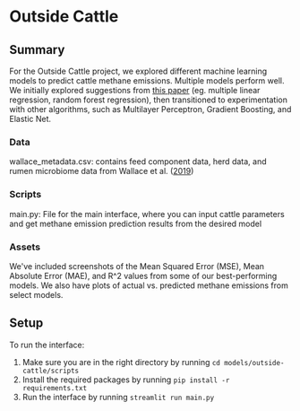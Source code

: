 # Outside Cattle

## Summary
For the Outside Cattle project, we explored different machine learning models to predict cattle methane emissions. 
Multiple models perform well. We initially explored suggestions from [this paper](https://www.ncbi.nlm.nih.gov/pmc/articles/PMC10749206/) (eg. multiple linear regression, random forest regression), then transitioned to experimentation with other algorithms, such as Multilayer Perceptron, Gradient Boosting, and Elastic Net. 

### Data
 
wallace_metadata.csv: contains feed component data, herd data, and rumen microbiome data from Wallace et al. ([2019](https://www.ncbi.nlm.nih.gov/pmc/articles/PMC6609165/))

### Scripts
 
main.py: File for the main interface, where you can input cattle parameters and get methane emission prediction results from the desired model

### Assets
We've included screenshots of the Mean Squared Error (MSE), Mean Absolute Error (MAE), and R^2 values from some of our best-performing models. We also have plots of actual vs. predicted methane emissions from select models.

## Setup
To run the interface:
1. Make sure you are in the right directory by running 
   `cd models/outside-cattle/scripts`
2. Install the required packages by running 
   `pip install -r requirements.txt`
3. Run the interface by running 
   `streamlit run main.py`
   
